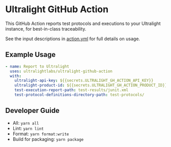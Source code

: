 # Ultralight GitHub Action

This GitHub Action reports test protocols and executions to your Ultralight
instance, for best-in-class traceability.

See the input descriptions in [action.yml](action.yml) for full details on
usage.

## Example Usage

```yaml
- name: Report to Ultralight
  uses: ultralightlabs/ultralight-github-action
  with:
    ultralight-api-key: ${{secrets.ULTRALIGHT_GH_ACTION_API_KEY}}
    ultralight-product-id: ${{secrets.ULTRALIGHT_GH_ACTION_PRODUCT_ID}}
    test-execution-report-path: test-results/junit.xml
    test-protocol-definitions-directory-path: test-protocols/
```

## Developer Guide

- All: `yarn all`
- Lint: `yarn lint`
- Format: `yarn format:write`
- Build for packaging: `yarn package`
